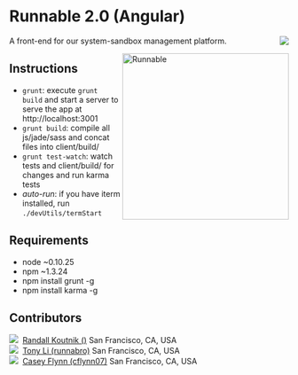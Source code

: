 Runnable 2.0 (Angular)
======================

<a href="https://saucelabs.com/u/runnable">
  <img src="https://saucelabs.com/browser-matrix/runnable.svg?auth=9a8a382b89d804503547b9feda1eb36c" align="right">
</a>

A front-end for our system-sandbox management platform.

<img src="http://runnable.com/images/bear-alt.png" title="Runnable" alt="Runnable" align="right" height="300">

Instructions
------------
- `grunt`: execute `grunt build` and start a server to serve the app at http://localhost:3001
- `grunt build`: compile all js/jade/sass and concat files into client/build/
- `grunt test-watch`: watch tests and client/build/ for changes and run karma tests
- *auto-run*: if you have iterm installed, run `./devUtils/termStart`

Requirements
------------
- node ~0.10.25
- npm ~1.3.24
- npm install grunt -g
- npm install karma -g

Contributors
------------
<img src="http://placehold.it/64">&nbsp;
[Randall Koutnik ()](https://github.com/)
San Francisco, CA, USA  
<img src="http://www.gravatar.com/avatar/452e4a4c93d2ffba9999b03cea258206?s=64">&nbsp;
[Tony Li (runnabro)](https://github.com/runnabro)
San Francisco, CA, USA  
<img src="http://www.gravatar.com/avatar/fd3c806f94926cbe683f3ddc878ae4d3?s=64">&nbsp;
[Casey Flynn (cflynn07)](https://github.com/cflynn07)
San Francisco, CA, USA  

